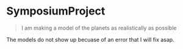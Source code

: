 SymposiumProject
=======

>I am making a model of the planets as realistically as possible

The models do not show up becuase of an error that I will fix asap.
